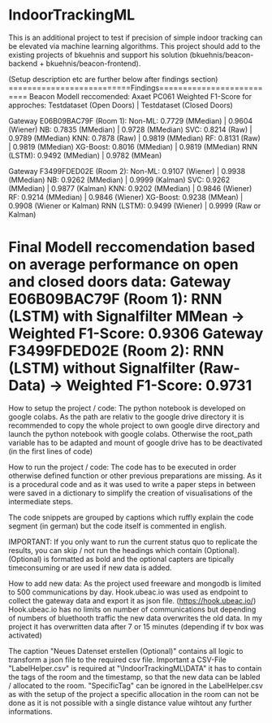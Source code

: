 # IndoorTrackingML
This is an additional project to test if precision of simple indoor tracking can be elevated via machine learning algorithms.
This project should add to the existing projects of bkuehnis and support his solution (bkuehnis/beacon-backend + bkuehnis/beacon-frontend).

(Setup description etc are further below after findings section)
==========================Findings==========================
Beacon Modell reccomended: Axaet PC061
Weighted F1-Score for approches:
Testdataset (Open Doors) | Testdataset (Closed Doors)

Gateway E06B09BAC79F (Room 1):
Non-ML:	0.7729 (MMedian)	| 0.9604 (Wiener)
NB:		0.7835 (MMedian)	| 0.9728 (MMedian)
SVC:		0.8214 (Raw)	| 0.9789 (MMedian)
KNN:		0.7878 (Raw)	| 0.9819 (MMedian)
RF:		0.8131 (Raw)	| 0.9819 (MMedian)
XG-Boost:	0.8016 (MMedian)	| 0.9819 (MMedian)
RNN (LSTM):	0.9492 (MMedian)	| 0.9782 (MMean)

Gateway F3499FDED02E (Room 2):
Non-ML: 	0.9107 (Wiener)	| 0.9938 (MMedian)
NB:		0.9262 (MMedian)	| 0.9999 (Kalman)
SVC:		0.9262 (MMedian)	| 0.9877 (Kalman)
KNN:		0.9202 (MMedian)	| 0.9846 (Wiener)
RF:		0.9214 (MMedian)	| 0.9846 (Wiener)
XG-Boost:	0.9238 (MMean)	| 0.9908 (Wiener or Kalman)
RNN (LSTM):	0.9499 (Wiener)	| 0.9999 (Raw or Kalman)

Final Modell reccomendation based on average performance on open and closed doors data:
Gateway E06B09BAC79F (Room 1):
RNN (LSTM) with Signalfilter MMean -> Weighted F1-Score: 0.9306
Gateway F3499FDED02E (Room 2):
RNN (LSTM) without Signalfilter (Raw-Data) -> Weighted F1-Score: 0.9731
============================================================


How to setup the project / code:
The python notebook is developed on google colabs.
As the path are relativ to the google drive directory it is recommended to copy the whole project to own google dirve directory and launch the python notebook with google colabs.
Otherwise the root_path variable has to be adapted and mount of google drive has to be deactivated (in the first lines of code)

How to run the project / code:
The code has to be executed in order otherwise defined function or other previous preparations are missing.
As it is a procedural code and as it was used to write a paper steps in between were saved in a dictionary to simplify the creation of visualisations of the intermediate steps.

The code snippets are grouped by captions which ruffly explain the code segment (in german) but the code itself is commented in english.

IMPORTANT: If you only want to run the current status quo to replicate the results, you can skip / not run the headings which contain (Optional). (Optional) is formatted as bold and the optional capters are tipically timeconsuming or are used if new data is added.


How to add new data:
As the project used freeware and mongodb is limited to 500 communications by day.
Hook.ubeac.io was used as endpoint to collect the gateway data and export it as json file.
(https://hook.ubeac.io/)
Hook.ubeac.io has no limits on number of communications but depending of numbers of bluethooth traffic the new data overwrites the old data. In my project it has overwritten data after 7 or 15 minutes (depending if tv box was activated)

The caption "Neues Datenset erstellen (Optional)" contains all logic to transform a json file to the required csv file. Important a CSV-File "LabelHelper.csv" is required at "\IndoorTrackingML\DATA\" it has to contain the tags of the room and the timestamp, so that the new data can be labled / allocated to the room.
"SpecificTag" can be ignored in the LabelHelper.csv as with the setup of the project a specific allocation in the room can not be done as it is not possible with a single distance value wihtout any further informations.
